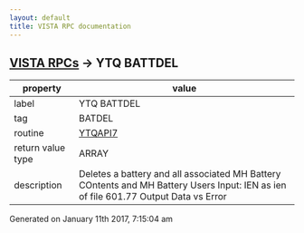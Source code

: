 ```yaml
---
layout: default
title: VISTA RPC documentation
---
```




## [VISTA RPCs](TableOfContent.md) &#8594; YTQ BATTDEL 

 property | value 
--- | --- 
 label | YTQ BATTDEL
 tag | BATDEL
 routine | [YTQAPI7](http://code.osehra.org/dox/Routine_YTQAPI7_source.html)
 return value type | ARRAY
 description | Deletes a battery and all associated MH Battery COntents and MH Battery Users     Input: IEN as ien of file 601.77    Output Data vs Error




 Generated on January 11th 2017, 7:15:04 am